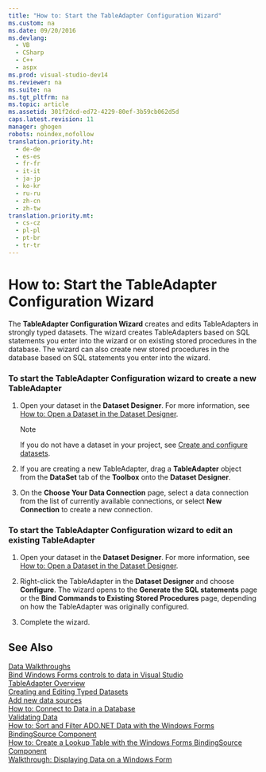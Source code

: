 ```yaml
---
title: "How to: Start the TableAdapter Configuration Wizard"
ms.custom: na
ms.date: 09/20/2016
ms.devlang: 
  - VB
  - CSharp
  - C++
  - aspx
ms.prod: visual-studio-dev14
ms.reviewer: na
ms.suite: na
ms.tgt_pltfrm: na
ms.topic: article
ms.assetid: 301f2dcd-ed72-4229-80ef-3b59cb062d5d
caps.latest.revision: 11
manager: ghogen
robots: noindex,nofollow
translation.priority.ht: 
  - de-de
  - es-es
  - fr-fr
  - it-it
  - ja-jp
  - ko-kr
  - ru-ru
  - zh-cn
  - zh-tw
translation.priority.mt: 
  - cs-cz
  - pl-pl
  - pt-br
  - tr-tr
---
```

# How to: Start the TableAdapter Configuration Wizard
The **TableAdapter Configuration Wizard** creates and edits TableAdapters in strongly typed datasets. The wizard creates TableAdapters based on SQL statements you enter into the wizard or on existing stored procedures in the database. The wizard can also create new stored procedures in the database based on SQL statements you enter into the wizard.  
  
### To start the TableAdapter Configuration wizard to create a new TableAdapter  
  
1.  Open your dataset in the **Dataset Designer**. For more information, see [How to: Open a Dataset in the Dataset Designer](../Topic/How%20to:%20Open%20a%20Dataset%20in%20the%20Dataset%20Designer.md).  
  
    > [!NOTE]
    >  If you do not have a dataset in your project, see [Create and configure datasets](../VS_raddata/Create-and-configure-datasets-in-Visual-Studio.md).  
  
2.  If you are creating a new TableAdapter, drag a **TableAdapter** object from the **DataSet** tab of the **Toolbox** onto the **Dataset Designer**.  
  
3.  On the **Choose Your Data Connection** page, select a data connection from the list of currently available connections, or select **New Connection** to create a new connection.  
  
### To start the TableAdapter Configuration wizard to edit an existing TableAdapter  
  
1.  Open your dataset in the **Dataset Designer**. For more information, see [How to: Open a Dataset in the Dataset Designer](../Topic/How%20to:%20Open%20a%20Dataset%20in%20the%20Dataset%20Designer.md).  
  
2.  Right-click the TableAdapter in the **Dataset Designer** and choose **Configure**. The wizard opens to the **Generate the SQL statements** page or the **Bind Commands to Existing Stored Procedures** page, depending on how the TableAdapter was originally configured.  
  
3.  Complete the wizard.  
  
## See Also  
 [Data Walkthroughs](../Topic/Data%20Walkthroughs.md)   
 [Bind Windows Forms controls to data in Visual Studio](../VS_raddata/Bind-Windows-Forms-controls-to-data-in-Visual-Studio.md)   
 [TableAdapter Overview](../VS_raddata/TableAdapter-Overview.md)   
 [Creating and Editing Typed Datasets](../VS_raddata/Creating-and-Editing-Typed-Datasets.md)   
 [Add new data sources](../VS_raddata/Add-new-data-sources.md)   
 [How to: Connect to Data in a Database](../VS_raddata/How-to--Connect-to-Data-in-a-Database.md)   
 [Validating Data](../Topic/Validating%20Data.md)   
 [How to: Sort and Filter ADO.NET Data with the Windows Forms BindingSource Component](../Topic/How%20to:%20Sort%20and%20Filter%20ADO.NET%20Data%20with%20the%20Windows%20Forms%20BindingSource%20Component.md)   
 [How to: Create a Lookup Table with the Windows Forms BindingSource Component](../Topic/How%20to:%20Create%20a%20Lookup%20Table%20with%20the%20Windows%20Forms%20BindingSource%20Component.md)   
 [Walkthrough: Displaying Data on a Windows Form](../VS_raddata/Walkthrough--Displaying-Data-on-a-Windows-Form.md)